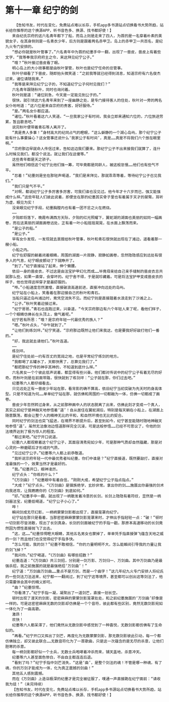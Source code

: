 # 第十一章 纪宁的剑
        【告知书友，时代在变化，免费站点难以长存，手机app多书源站点切换看书大势所趋，站长给你推荐的这个换源APP，听书音色多、换源、找书都好使！】
       来自纪氏宗府的这六名青年都下了船，而岛上则是走来了四人，为首的是一名穿着朴素的美貌女子，在其身侧则是一名青衣少年，后方则是跟着两名赤甲卫。岛上的赤甲卫一共百名，是纪九火专门安排的。
       “想必你就是秋叶管事了。”六名青年中为首的纪墨手中一翻，出现了一兽皮，兽皮上有着些文字，“我等奉我宗府府主之令，来这拜见纪宁公子。”
       “哦？”秋叶接过兽皮看了眼。
       明心岛上的大小琐事都是由秋叶掌管，秋叶也是纪宁任命的总管事。
       秋叶仔细看了下兽皮，随即抬头微笑道：“之前我等就已经得到消息，知道宗府有六名俊杰过来，诸位请随我来。”
       “我等是来拜见纪宁公子的，不知道纪宁公子何时见我们？”
       六名青年跟随秋叶，同时也询问着。
       秋叶则是道：“诸位别急，今天是一定能见到公子的。”
       很快，就引领这六名青年来到了一座幽静之处，是专门接待客人的住处，秋叶对一旁的两名女仆吩咐道：“这六位是来自宗府的贵客，好好服侍。”
       “是。”两名女仆都应道。
       “诸位。”秋叶看着这六人笑道，“一旦我家公子有时间，我会立即来通知六位的，六位旅途劳累，暂且歇息吧。”
       说完秋叶便带着青石等人离开了。
       “真是贵人多事！”身材高大的纪同占气的瞪眼，“这么僻静的一个湖心岛屿，那个纪宁公子能有什么事要操心？这女管事还说什么‘我家公子有时间’，真是……真是不将我们六个放在眼里啊。”
       “宗府那边早就命人传信过来，告知这边我们要来。那纪宁公子不出来接我们就算了，连什么时候见我们，都没个说法。就让我们在这傻等。”
       这些青年都是天之骄子。
       虽然他们相信这个纪宁比他们强一筹，可毕竟都是同龄人，被这般怠慢……他们也有些气不平。
       “忍着！”纪墨则是坐在那轻声喝道，“我们是来拜见，那就乖乖等着，等待纪宁公子召见我们。”
       “我们只是气不平。”
       “对啊，都说纪宁公子多厉害多厉害，可我们谁也没见过。他今年才十六岁而已，强又能强成什么样。”这些年轻人们彼此说着，即便坐在那的纪墨其实骨子里也有着属于天才的桀骜，耳听为虚，眼见为实！
       没亲眼见纪宁手段，纪墨胸膛内也有着一团不忿之火在燃烧。
       ……
       夕阳即将落下，晚霞布满西方天际，夕阳的红光照耀下，翼蛇湖的湖面也美丽的如同一幅画卷，而在这美丽的湖面画卷远处，正有着一叶小船摇摇晃晃，在水面上飘荡而来。
       “是公子的船。”
       “是公子。”
       早有女仆发现，一发现就去禀报给秋叶管事，秋叶和青石很快就出现在了滩边，遥看着那一艘小船。
       小船之内。
       纪宁在舒服的躺着闭着眼睛，周围的湖面一片寂静，寂静如画卷，忽然隐隐感应到远处有很多人的气息，纪宁眼皮颤动了下就睁开了。
       “到了。”纪宁直接站了起来，伸个懒腰。
       依旧一身的兽皮衣，不过这是由法宝护甲幻化而成……毕竟母亲给自己亲手缝制的兽皮衣总共就那么些，如果一直穿，会穿坏的。纪宁舍不得，于是就珍藏着。可是将法宝护甲变成兽皮衣的样子，他也觉得这样穿才是最舒服的。
       “哗。”小船速度忽然激增，直接破浪高速前进，直接冲向远处的岛屿。
       纪宁站在小船上，笑看着在那迎接自己的秋叶和青石。
       当船只逼近岛屿滩边时，竟凭空消失不见。而纪宁则是直接踏着水浪走到了沙滩之上。
       “公子。”秋叶笑着迎接过来。
       “纪宁哥哥。”青石也连跑过来，兴奋道，“今天宗府那边有六个年轻人来了呢，看他们样子，一个个眼睛仿佛长在头顶上，傲气着呢。”
       纪宁若有所思：“哦？是宗府年轻一代最优秀的族人？”
       “嗯。”秋叶点头，“中午就到了。”
       “让他们到练剑坪。”纪宁笑道，“宗府那边既然让他们来我这，也是要我好好敲打他们一番的。”
       “好，我这就去请他们。”秋叶连道。
       ……
       练剑坪。
       是纪宁住处前一约有百丈的宽阔之地，也是平常纪宁练剑的地方。
       “我都喝了五罐水了，天都快黑了，总算见我们了。”
       “都把那纪宁传的神乎其神的，不知道到底什么样。”
       六名男女一个个彼此低声说着，都显得有些兴奋。他们都对传说中的纪宁公子有着无尽的好奇。而秋叶则是在前面带路，很快就到了练剑坪：“公子就在那，你们过去吧。”
       纪墨等六人都仔细看去。
       只见远处正有一兽皮少年站在那，看背影的确不算高，依旧纪宁当初突破为先天时的身高体型。只是不知道为何……单单纪宁站在那，就仿佛和周围的一切都融为一体，仿佛一切都成了画卷。
       兽皮少年忽然转过身来，从之前那种画中人的状态脱离了出来，仿佛此刻才变成一个真人，其实之前纪宁是神融天地参悟着‘道’！自从居住在翼蛇湖后，特别是每天躺在小船上，在湖面上随意飘荡，都会让整个人的精神无比的平和，和自然环境也无比的契合。
       同时纪宁的剑法也突飞猛进，在境界不断提升后，甚至到如今，纪宁甚至能随时随地神融天地参悟‘道’。虽然无法像池边悟道那样完全沉浸，可是这般参悟……已经不可思议了，令他的剑法境界达到了极为惊人的程度。
       “都过来吧。”纪宁开口说道。
       纪墨六人都观察着这个纪宁公子，其面容清秀宛如少年，可是那种气质却自然蕴藏，那是对心灵的一种磨砺后才形成的气质。
       “见过纪宁公子。”纪墨等六人都上前恭敬道。
       “我听说宗府年轻一代中最优秀者叫纪墨，你们中谁是？”纪宁直接道，既然要敲打，直接对准最强的一个，效果当然才是最好的。
       “我。”纪墨开口，眼神凌厉。
       纪宁点头：“你练的什么？”
       “《万剑曲》！”纪墨眼中有着自信，“刚刚大成，希望纪宁公子指点指点。”
       “大成？”纪宁点头，“《万剑曲》是镇族绝学，玄妙非常。拿出你的剑……施展出你最强的剑术向我进攻，让我瞧瞧你的《万剑曲》到底如何。”
       “好。”纪墨手中一翻，就出现了一柄散发着冷意的长剑，长剑上隐隐有着符纹，显然是一柄剑器法宝，纪墨低喝道，“纪宁公子小心了。”
       哗！
       瞬间剑成无尽幻影，一柄柄蒙蒙剑影都出现了，直接笼罩向纪宁。
       纪宁站在那只是看着，当那密密麻麻蒙蒙剑影笼罩来时，才伸出手指轻轻一点：“破！”顿时一切剑影尽皆消散，现出了长剑真身。长剑的剑面被纪宁的手指一戳，那原本高速移动的长剑竟然因为惯性直接抛飞了出去。
       “这，这……”纪墨惊愕瞪大眼睛，其他五名男女也蒙掉了，单单凭手指直接弹飞蕴含天地之威的一剑？而且他们也没觉得纪宁手指多快。
       “怎么可能，我的剑？”纪墨不敢相信，“你的力量明明不大，怎么能瞬间引导我的力量让我的剑飞掉？”
       “我问你。”纪宁喝道，“《万剑曲》有哪些招数？”
       纪墨连道：“《万剑曲》共三剑招，分别是一剑万影、万剑归一、万剑曲。其中万剑曲乃是最强杀招，我之前施展的就是最强绝招‘万剑曲’！”
       纪宁道：“万剑曲万剑曲……重点不是万剑，而是一个曲字！”这几年纪九火专门安排人将纪氏的一些剑法刀法送来，纪宁都一一翻阅过，到了纪宁这等境界，甚至都可以创出这等剑法了，他只需要体会其中的精义即可。
       “曲？”纪墨惊愕。
       “你看清了。”纪宁手指一凝，凝聚出了一道剑芒，直接一划长空。
       顿时出现了漫天的剑影，密密麻麻的蒙蒙剑影笼罩处处，和之前纪墨施展的‘万剑曲’好像是一样的。可是这密密麻麻无数的剑影却仿佛是一个个音符，彼此都有些区别，竟然无数剑影宛如一体化为了一曲高歌。
       激昂！
       欢快！
       纪墨等六人都呆滞了，他们竟然从无数剑影中感觉到了一种喜悦，无数剑影都仿佛有了生命似的。
       “再看。”纪宁开口又挥出了剑芒，再度化为无数蒙蒙剑影，那无数剑影彼此引动，每一个都仿佛独立，却又彼此联合……无数音符化为了一首歌曲，只是这一次蕴含的是无尽的杀意，让他们胆寒的杀意。
       每一柄剑影都好似一个士兵，无数士兵咆哮着冲杀而来，铺天盖地，杀意冲天。
       纪墨等六人甚至面色惨白，不由自主都连连后退。
       “看到了吗？”纪宁手指中剑芒消失，“这是‘曲’，是整个剑法的魂！不管是哪一种魂，有了魂，你的万剑才能成为一体，化为真正震撼的剑曲！”
       其他五人感到震撼。
       而在《万剑曲》上造诣极深的纪墨才是完全被征服了，噗通一声直接跪在纪宁面前：“请收我为徒！”（未完待续）
       【告知书友，时代在变化，免费站点难以长存，手机app多书源站点切换看书大势所趋，站长给你推荐的这个换源APP，听书音色多、换源、找书都好使！】
